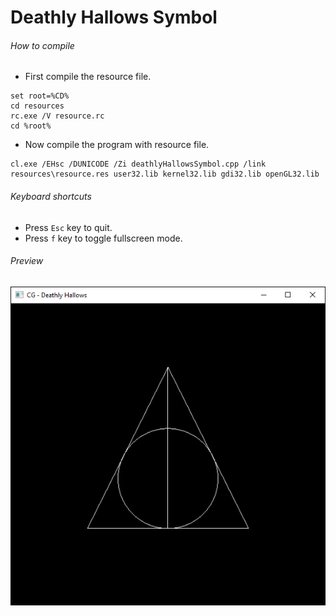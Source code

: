 Deathly Hallows Symbol
======================

###### How to compile

- First compile the resource file.

```
set root=%CD%
cd resources
rc.exe /V resource.rc
cd %root%
```

- Now compile the program with resource file.

```
cl.exe /EHsc /DUNICODE /Zi deathlyHallowsSymbol.cpp /link resources\resource.res user32.lib kernel32.lib gdi32.lib openGL32.lib
```

###### Keyboard shortcuts
- Press ```Esc``` key to quit.
- Press ```f``` key to toggle fullscreen mode.

###### Preview
![deathlyHallowsSymbol][deathlyHallowsSymbol-image]

<!-- Image declaration -->

[deathlyHallowsSymbol-image]: ./preview/deathlyHallowsSymbol.png "Deathly Hallows"
